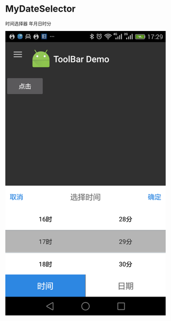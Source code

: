 # MyDateSelector
时间选择器  年月日时分

 ![image](https://github.com/BlueSkyup/MyDateSelector/blob/master/Screenshot_2016-06-19-17-29-15.png)
